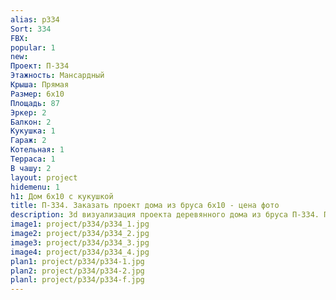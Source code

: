 ```yaml
---
alias: p334
Sort: 334
FBX: 
popular: 1
new: 
Проект: П-334
Этажность: Мансардный
Крыша: Прямая
Размер: 6х10
Площадь: 87
Эркер: 2
Балкон: 2
Кукушка: 1
Гараж: 2
Котельная: 1
Терраса: 1
В чашу: 2
layout: project
hidemenu: 1
h1: Дом 6х10 с кукушкой
title: П-334. Заказать проект дома из бруса 6х10 - цена фото
description: 3d визуализация проекта деревянного дома из бруса П-334. Площадь 87 м2, размер 6х10. Вы можете внести любые изменения в проект.
image1: project/p334/p334_1.jpg
image2: project/p334/p334_2.jpg
image3: project/p334/p334_3.jpg
image4: project/p334/p334_4.jpg
plan1: project/p334/p334-1.jpg
plan2: project/p334/p334-2.jpg
planl: project/p334/p334-f.jpg
---
```

